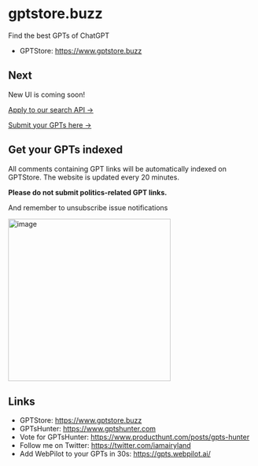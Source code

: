 # gptstore.buzz
Find the best GPTs of ChatGPT

* GPTStore: https://www.gptstore.buzz

## Next

New UI is coming soon!

<a target="_blank" href="https://www.gptstore.buzz/gpts">Apply to our search API →</a>  


<a target="_blank" href="https://docs.google.com/forms/d/e/1FAIpQLSdfVlb20bCRqNAYK_7FA9UEu6-PHPubed1Rdh7PBWV3G-lrgA/viewform">Submit your GPTs here →</a>  

## Get your GPTs indexed

All comments containing GPT links will be automatically indexed on GPTStore. The website is updated every 20 minutes.

**Please do not submit politics-related GPT links.** 

And remember to unsubscribe issue notifications

<img width="330" alt="image" src="https://github.com/airyland/gptshunter.com/assets/559179/f2fca9c2-0833-463a-8653-034d8e7d79ea">


## Links

* GPTStore: https://www.gptstore.buzz
* GPTsHunter: https://www.gptshunter.com
* Vote for GPTsHunter: https://www.producthunt.com/posts/gpts-hunter
* Follow me on Twitter: https://twitter.com/iamairyland
* Add WebPilot to your GPTs in 30s: https://gpts.webpilot.ai/
